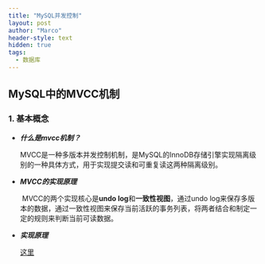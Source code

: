 ```yaml
---
title: "MySQL并发控制"
layout: post
author: "Marco"
header-style: text
hidden: true
tags:
  - 数据库
---
```


## MySQL中的MVCC机制

### 1. 基本概念

- ***什么是mvcc机制？***

  ​	MVCC是一种多版本并发控制机制，是MySQL的InnoDB存储引擎实现隔离级别的一种具体方式，用于实现提交读和可重复读这两种隔离级别。

- ***MVCC的实现原理***

  ​	MVCC的两个实现核心是**undo log**和**一致性视图**，通过undo log来保存多版本的数据，通过一致性视图来保存当前活跃的事务列表，将两者结合和制定一定的规则来判断当前可读数据。

- ***实现原理***

  [这里](https://www.jianshu.com/p/20fa5703bd3e)
